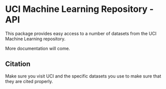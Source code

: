 # UCI Machine Learning Repository - API
This package provides easy access to a number of datasets from
the UCI Machine Learning repository.

More documentation will come.

## Citation
Make sure you visit UCI and the specific datasets you use to
make sure that they are cited properly.